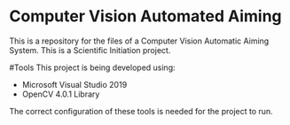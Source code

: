 # Computer Vision Automated Aiming
This is a repository for the files of a Computer Vision Automatic Aiming System. This is a Scientific Initiation project.

#Tools
This project is being developed using:

- Microsoft Visual Studio 2019
- OpenCV 4.0.1 Library

The correct configuration of these tools is needed for the project to run.
